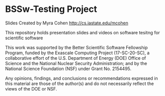 # BSSw-Testing Project

Slides Created by Myra Cohen http://cs.iastate.edu/mcohen

This repository holds presentation slides and videos on software tesitng for scientific software

This work was supported by the Better Scientific Software Fellowship Program, funded by the Exascale Computing Project (17-SC-20-SC), a collaborative effort of the U.S. Department of Energy (DOE) Office of Science and the National Nuclear Security Administration; and by the National Science Foundation (NSF) under Grant No. 2154495.

Any opinions, findings, and conclusions or recommendations expressed in this material are those of the author(s) and do not necessarily reflect the views of the DOE or NSF.
